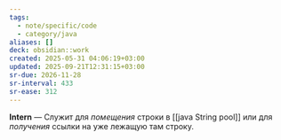 ```yaml
---
tags:
  - note/specific/code
  - category/java
aliases: []
deck: obsidian::work
created: 2025-05-31 04:06:19+03:00
updated: 2025-09-21T12:31:15+03:00
sr-due: 2026-11-28
sr-interval: 433
sr-ease: 312
---
```


**Intern**
—
Служит для *помещения* строки в [[java String pool]] или для *получения* ссылки на уже лежащую там строку.
